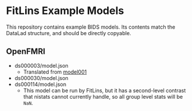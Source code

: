 FitLins Example Models
======================

This repository contains example BIDS models.
Its contents match the DataLad structure, and should be directly copyable.

OpenFMRI
--------
* ds000003/model.json
  * Translated from [model001](https://openfmri.org/s3-browser/?prefix=ds000003/ds000003_R1.1.0/uncompressed/models/model001/)
* ds000030/model.json
* ds000114/model.json
  * This model can be run by FitLins, but it has a second-level contrast that
    nistats cannot currently handle, so all group level stats will be `NaN`.
